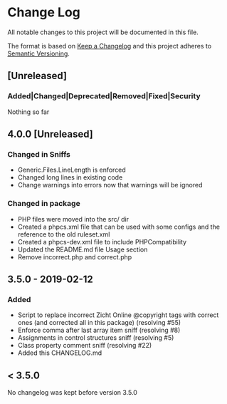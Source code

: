 # Change Log
All notable changes to this project will be documented in this file.

The format is based on [Keep a Changelog](http://keepachangelog.com/)
and this project adheres to [Semantic Versioning](http://semver.org/).

## [Unreleased]
### Added|Changed|Deprecated|Removed|Fixed|Security
Nothing so far 

## 4.0.0 [Unreleased]
### Changed in Sniffs
- Generic.Files.LineLength is enforced
- Changed long lines in existing code
- Change warnings into errors now that warnings will be ignored
### Changed in package
- PHP files were moved into the src/ dir
- Created a phpcs.xml file that can be used with some configs and the
  reference to the old ruleset.xml
- Created a phpcs-dev.xml file to include PHPCompatibility
- Updated the README.md file Usage section
- Remove incorrect.php and correct.php

## 3.5.0 - 2019-02-12
### Added
- Script to replace incorrect Zicht Online @copyright tags with correct ones
  (and corrected all in this package) (resolving #55)
- Enforce comma after last array item sniff (resolving #8)
- Assignments in control structures sniff (resolving #5)
- Class property comment sniff (resolving #22)
- Added this CHANGELOG.md

## < 3.5.0
No changelog was kept before version 3.5.0

